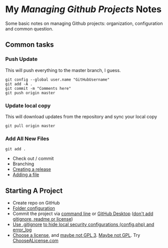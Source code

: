 # My *Managing Github Projects* Notes
Some basic notes on managing Github projects: organization, configuration and common question.

## Common tasks

### Push Update
This will push everything to the master branch, I guess.

```
git config --global user.name "GitHubUsername"
git add -A .
git commit -m "Comments here"
git push origin master
```

### Update local copy
This will download updates from the repository and sync your local copy

```git pull origin master```

### Add All New Files
`git add .`


* Check out / commit
* Branching
* [Creating a release](https://help.github.com/articles/creating-releases/)
* [Adding a file](https://help.github.com/articles/adding-a-file-to-a-repository-using-the-command-line/)

## Starting A Project
* Create repo on GitHub
* [Folder configuration](https://github.com/kriasoft/Folder-Structure-Conventions)
* Commit the project via [command line](https://help.github.com/articles/adding-an-existing-project-to-github-using-the-command-line/) or [GitHub Desktop](https://help.github.com/articles/adding-an-existing-project-to-github-using-the-command-line/) ([don't add gitignore, readme or license](https://help.github.com/articles/adding-an-existing-project-to-github-using-the-command-line/))
* [Use .gitignore](https://git-scm.com/docs/gitignore) [to hide local security configurations (config.php) and error_log](https://stackoverflow.com/a/3319626)
* [Choose a license](https://help.github.com/articles/licensing-a-repository/), and [maybe not GPL 3](https://www.cnet.com/news/torvalds-no-gpl-3-for-linux/). [Maybe not GPL](http://lucumr.pocoo.org/2009/2/12/are-you-sure-you-want-to-use-gpl/). Try [ChooseALicense.com](https://choosealicense.com/)
